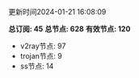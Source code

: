 更新时间2024-01-21 16:08:09

**总订阅: 45**
**总节点: 628**
**有效节点: 120**
- v2ray节点: 97
- trojan节点: 9
- ss节点: 14
